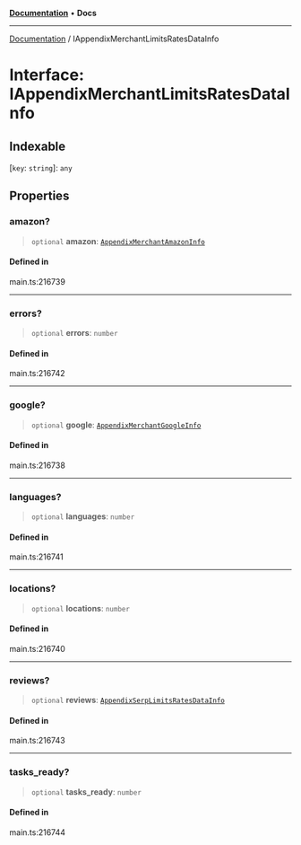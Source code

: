 [**Documentation**](../README.md) • **Docs**

***

[Documentation](../globals.md) / IAppendixMerchantLimitsRatesDataInfo

# Interface: IAppendixMerchantLimitsRatesDataInfo

## Indexable

 \[`key`: `string`\]: `any`

## Properties

### amazon?

> `optional` **amazon**: [`AppendixMerchantAmazonInfo`](../classes/AppendixMerchantAmazonInfo.md)

#### Defined in

main.ts:216739

***

### errors?

> `optional` **errors**: `number`

#### Defined in

main.ts:216742

***

### google?

> `optional` **google**: [`AppendixMerchantGoogleInfo`](../classes/AppendixMerchantGoogleInfo.md)

#### Defined in

main.ts:216738

***

### languages?

> `optional` **languages**: `number`

#### Defined in

main.ts:216741

***

### locations?

> `optional` **locations**: `number`

#### Defined in

main.ts:216740

***

### reviews?

> `optional` **reviews**: [`AppendixSerpLimitsRatesDataInfo`](../classes/AppendixSerpLimitsRatesDataInfo.md)

#### Defined in

main.ts:216743

***

### tasks\_ready?

> `optional` **tasks\_ready**: `number`

#### Defined in

main.ts:216744
